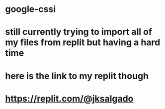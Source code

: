 # google-cssi
# still currently trying to import all of my files from replit but having a hard time
# here is the link to my replit though 
# https://replit.com/@jksalgado 
